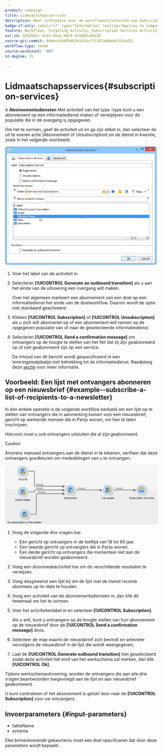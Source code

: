 ```yaml
---
product: campaign
title: Lidmaatschapsservices
description: Meer informatie over de workflowactiviteiten van Subscription Services
badge-v7-only: label="v7" type="Informative" tooltip="Applies to Campaign Classic v7 only"
feature: Workflows, Targeting Activity, Subscription Services Activity
exl-id: 1b526d1c-4a33-45a1-98f4-dcb803c8d228
source-git-commit: 8debcd3d8fb883b3316cf75187a86bebf15a1d31
workflow-type: tm+mt
source-wordcount: '407'
ht-degree: 2%

---
```


# Lidmaatschapsservices{#subscription-services}



A **Abonnementsdiensten** Met activiteit van het type -type kunt u een abonnement op een informatiedienst maken of verwijderen voor de populatie die in de overgang is opgegeven.

Om het te vormen, geef de activiteit uit en ga zijn etiket in, dan selecteer de uit te voeren actie (Abonnement of Unsubscription) en de dienst in kwestie, zoals in het volgende voorbeeld:

![](assets/edit_service_inscription.png)

1. Voer het label van de activiteit in.
1. Selecteren **[!UICONTROL Generate an outbound transition]** als u aan het einde van de uitvoering een overgang wilt maken.

   Over het algemeen markeert een abonnement van een doel op een informatiedienst het einde van de doelworkflow. Daarom wordt de optie niet standaard geactiveerd.

1. Klikken **[!UICONTROL Subscription]** of **[!UICONTROL Unsubscription]** als u zich wilt abonneren op of een abonnement wilt nemen op de opgegeven populatie van of naar de geselecteerde informatiedienst.
1. Selecteren **[!UICONTROL Send a confirmation message]** om ontvangers op de hoogte te stellen van het feit dat zij zijn geabonneerd op of niet geabonneerd zijn op een service.

   De inhoud van dit bericht wordt gespecificeerd in een leveringsmalplaatje met betrekking tot de informatiedienst. Raadpleeg deze [sectie](../../delivery/using/managing-subscriptions.md) voor meer informatie.

## Voorbeeld: Een lijst met ontvangers abonneren op een nieuwsbrief {#example--subscribe-a-list-of-recipients-to-a-newsletter}

In één enkele operatie is de volgende workflow bedoeld om een lijst op te stellen van ontvangers die in aanmerking komen voor een nieuwsbrief, gericht op werkende mensen die in Parijs wonen, om hen te laten inschrijven.

Hiervoor moet u ook ontvangers uitsluiten die al zijn geabonneerd.

>[!CAUTION]
>
>Alvorens manueel ontvangers aan de dienst in te tekenen, verifieer dat deze ontvangers goedkeuren om mededelingen van u te ontvangen.

![](assets/subscription_services_example.png)

1. Voeg de volgende drie vragen toe:

   * Eén gericht op ontvangers in de leeftijd van 18 tot 60 jaar.
   * Een tweede gericht op ontvangers die in Parijs wonen.
   * Een derde gericht op ontvangers die momenteel niet aan de nieuwsbrief worden geabonneerd.

1. Voeg een doorsnedeactiviteit toe om de verschillende resultaten te verwijzen.
1. Voeg desgewenst een lijst bij om de lijst met de meest recente abonnees up-to-date te houden.
1. Voeg een activiteit van de abonnementsdiensten in, dan klik dit tweemaal om het te vormen.
1. Voer het activiteitenlabel in en selecteer **[!UICONTROL Subscription]**.

   Als u wilt, kunt u ontvangers op de hoogte stellen van hun abonnement op de nieuwsbrief door de **[!UICONTROL Send a confirmation message]** doos.

1. Selecteer de map waarin de nieuwsbrief zich bevindt en selecteer vervolgens de nieuwsbrief in de lijst die wordt weergegeven.
1. Laat de **[!UICONTROL Generate outbound transition]** niet geselecteerd zodat deze activiteit het eind van het werkschema zal merken, dan klik **[!UICONTROL Ok]**.

Tijdens werkschemauitvoering, worden de ontvangers die aan alle drie vragen beantwoorden toegevoegd aan de lijst en aan nieuwsbrief geabonneerd.

U kunt controleren of het abonnement is gelukt door naar de **[!UICONTROL Subscription]** voor uw ontvangers.

## Invoerparameters {#input-parameters}

* tableName
* schema

Elke binnenkomende gebeurtenis moet een doel specificeren dat door deze parameters wordt bepaald.
